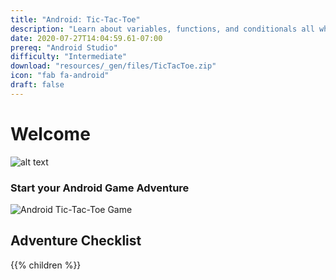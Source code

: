 ```yaml
---
title: "Android: Tic-Tac-Toe"
description: "Learn about variables, functions, and conditionals all while building a Tic-Tac-Toe Android app."
date: 2020-07-27T14:04:59.61-07:00
prereq: "Android Studio"
difficulty: "Intermediate"
download: "resources/_gen/files/TicTacToe.zip"
icon: "fab fa-android"
draft: false
---
```


# Welcome
![alt text](https://media.giphy.com/media/1nOL7s74KmSk0zDlDD/giphy.gif)

### Start your Android Game Adventure
![Android Tic-Tac-Toe Game](resources/_gen/images/game_play.PNG)

## Adventure Checklist

{{% children %}}
